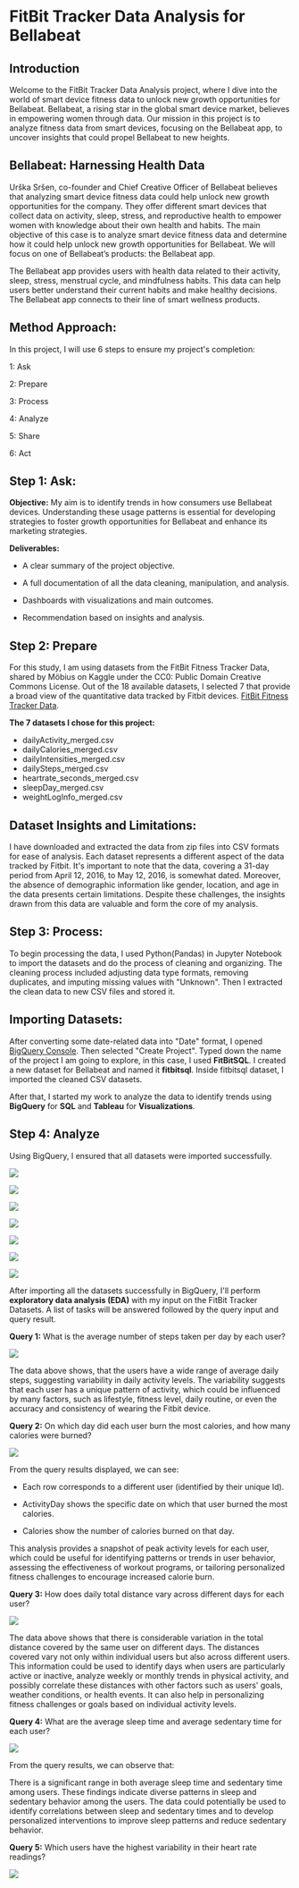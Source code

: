 # FitBit Tracker Data Analysis for Bellabeat

## Introduction
Welcome to the FitBit Tracker Data Analysis project, where I dive into the world of smart device fitness data to unlock new growth opportunities for Bellabeat. Bellabeat, a rising star in the global smart device market, believes in empowering women through data. Our mission in this project is to analyze fitness data from smart devices, focusing on the Bellabeat app, to uncover insights that could propel Bellabeat to new heights.

## Bellabeat: Harnessing Health Data

Urška Sršen, co-founder and Chief Creative Officer of Bellabeat believes that analyzing smart device fitness data could help unlock new growth opportunities for the company. They offer different smart devices that collect data on activity, sleep, stress, and reproductive health to empower women with knowledge about their own health and habits. The main objective of this case is to analyze smart device fitness data and determine how it could help unlock new growth opportunities for Bellabeat. We will focus on one of Bellabeat’s products: the Bellabeat app.

The Bellabeat app provides users with health data related to their activity, sleep, stress, menstrual cycle, and mindfulness habits. This data can help users better understand their current habits and make healthy decisions. The Bellabeat app connects to their line of smart wellness products.

## Method Approach:

In this project, I will use 6 steps to ensure my project's completion:

1: Ask

2: Prepare

3: Process

4: Analyze

5: Share

6: Act

## Step 1: Ask:

**Objective:**
My aim is to identify trends in how consumers use Bellabeat devices. Understanding these usage patterns is essential for developing strategies to foster growth opportunities for Bellabeat and enhance its marketing strategies.

**Deliverables:**

- A clear summary of the project objective.
  
- A full documentation of all the data cleaning, manipulation, and analysis.

- Dashboards with visualizations and main outcomes.

- Recommendation based on insights and analysis.

## Step 2: Prepare

For this study, I am using datasets from the FitBit Fitness Tracker Data, shared by Möbius on Kaggle under the CC0: Public Domain Creative Commons License. Out of the 18 available datasets, I selected 7 that provide a broad view of the quantitative data tracked by Fitbit devices.
[FitBit Fitness Tracker Data](https://www.kaggle.com/datasets/arashnic/fitbit).

 **The 7 datasets I chose for this project:**
 - dailyActivity_merged.csv
 - dailyCalories_merged.csv
 - dailyIntensities_merged.csv
 - dailySteps_merged.csv
 - heartrate_seconds_merged.csv
 - sleepDay_merged.csv
 - weightLogInfo_merged.csv

## Dataset Insights and Limitations:

I have downloaded and extracted the data from zip files into CSV formats for ease of analysis. Each dataset represents a different aspect of the data tracked by Fitbit. It's important to note that the data, covering a 31-day period from April 12, 2016, to May 12, 2016, is somewhat dated. Moreover, the absence of demographic information like gender, location, and age in the data presents certain limitations. Despite these challenges, the insights drawn from this data are valuable and form the core of my analysis.

## Step 3: Process:

To begin processing the data, I used Python(Pandas) in Jupyter Notebook  to import the datasets and do the process of cleaning and organizing. The cleaning process included adjusting data type formats, removing duplicates, and imputing missing values with "Unknown". Then I extracted the clean data to new CSV files and stored it.

## Importing Datasets:

After converting some date-related data into "Date" format, I opened [BigQuery Console](https://console.cloud.google.com/bigquery?sq=471986406107:e0ed61bf16a548ac87f7686062183cee). Then selected "Create Project". Typed down the name of the project I am going to explore, in this case, I used **FitBitSQL**. I created a new dataset for Bellabeat and named it **fitbitsql**. Inside fitbitsql dataset, I imported the cleaned CSV datasets.

After that, I started my work to analyze the data to identify trends using **BigQuery** for **SQL** and **Tableau** for **Visualizations**.

## Step 4: Analyze 

Using BigQuery, I ensured that all datasets were imported successfully.

![](SQL_Queries_Pictures/SQL_query_1.PNG)

![](SQL_Queries_Pictures/SQL_query_2.PNG)

![](SQL_Queries_Pictures/SQL_query_3.PNG)

![](SQL_Queries_Pictures/SQL_query_4.PNG)

![](SQL_Queries_Pictures/SQL_query_5.PNG)

![](SQL_Queries_Pictures/SQL_query_6.PNG)

![](SQL_Queries_Pictures/SQL_query_7.PNG)

After importing all the datasets successfully in BigQuery, I'll perform **exploratory data analysis (EDA)**  with my input on the FitBit Tracker Datasets. A list of tasks will be answered followed by the query input and query result.

**Query 1:** What is the average number of steps taken per day by each user?

![](SQL_Queries_Pictures/SQL_query_8.PNG)

The data above shows, that the users have a wide range of average daily steps, suggesting variability in daily activity levels. The variability suggests that each user has a unique pattern of activity, which could be influenced by many factors, such as lifestyle, fitness level, daily routine, or even the accuracy and consistency of wearing the Fitbit device.

**Query 2:** On which day did each user burn the most calories, and how many calories were burned?

![](SQL_Queries_Pictures/SQL_query_9.PNG)

From the query results displayed, we can see:

- Each row corresponds to a different user (identified by their unique Id).
  
- ActivityDay shows the specific date on which that user burned the most calories.
  
- Calories show the number of calories burned on that day.

This analysis provides a snapshot of peak activity levels for each user, which could be useful for identifying patterns or trends in user behavior, assessing the effectiveness of workout programs, or tailoring personalized fitness challenges to encourage increased calorie burn.

**Query 3:** How does daily total distance vary across different days for each user?

![](SQL_Queries_Pictures/SQL_query_10.PNG)

The data above shows that there is considerable variation in the total distance covered by the same user on different days. The distances covered vary not only within individual users but also across different users. This information could be used to identify days when users are particularly active or inactive, analyze weekly or monthly trends in physical activity, and possibly correlate these distances with other factors such as users' goals, weather conditions, or health events. It can also help in personalizing fitness challenges or goals based on individual activity levels.

**Query 4:** What are the average sleep time and average sedentary time for each user?

![](SQL_Queries_Pictures/SQL_query_11.PNG)

From the query results, we can observe that:

There is a significant range in both average sleep time and sedentary time among users. These findings indicate diverse patterns in sleep and sedentary behavior among the users. The data could potentially be used to identify correlations between sleep and sedentary times and to develop personalized interventions to improve sleep patterns and reduce sedentary behavior.

**Query 5:** Which users have the highest variability in their heart rate readings?

![](SQL_Queries_Pictures/SQL_query_12.PNG)








